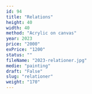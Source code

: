 ```yaml
---
id: 94
title: "Relations"
height: 40
width: 40
method: "Acrylic on canvas"
year: 2023
price: "2000"
exPrice: "1200"
status: ""
fileName: "2023-relationer.jpg"
medie: "painting"
draft: "False"
slug: "relationer"
weight: "170"
---
```

